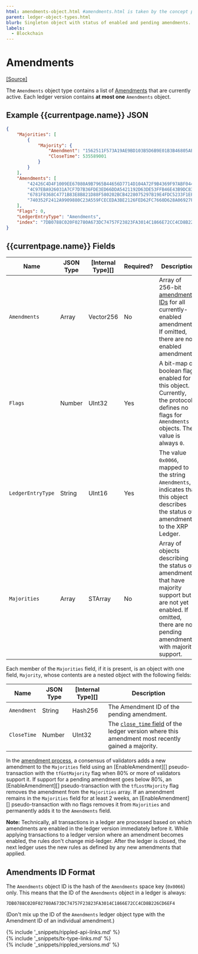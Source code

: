 ```yaml
---
html: amendments-object.html #amendments.html is taken by the concept page
parent: ledger-object-types.html
blurb: Singleton object with status of enabled and pending amendments.
labels:
  - Blockchain
---
```

# Amendments
[[Source]](https://github.com/ripple/rippled/blob/master/src/ripple/protocol/impl/LedgerFormats.cpp#L138-L144 "Source")

The `Amendments` object type contains a list of [Amendments](amendments.html) that are currently active. Each ledger version contains **at most one** `Amendments` object.

## Example {{currentpage.name}} JSON

```json
{
    "Majorities": [
        {
            "Majority": {
                "Amendment": "1562511F573A19AE9BD103B5D6B9E01B3B46805AEC5D3C4805C902B514399146",
                "CloseTime": 535589001
            }
        }
    ],
    "Amendments": [
        "42426C4D4F1009EE67080A9B7965B44656D7714D104A72F9B4369F97ABF044EE",
        "4C97EBA926031A7CF7D7B36FDE3ED66DDA5421192D63DE53FFB46E43B9DC8373",
        "6781F8368C4771B83E8B821D88F580202BCB4228075297B19E4FDC5233F1EFDC",
        "740352F2412A9909880C23A559FCECEDA3BE2126FED62FC7660D628A06927F11"
    ],
    "Flags": 0,
    "LedgerEntryType": "Amendments",
    "index": "7DB0788C020F02780A673DC74757F23823FA3014C1866E72CC4CD8B226CD6EF4"
}
```

## {{currentpage.name}} Fields

| Name              | JSON Type | [Internal Type][] | Required? | Description |
|-------------------|-----------|-------------------|-----------|-------------|
| `Amendments`      | Array     | Vector256         | No        | Array of 256-bit [amendment IDs](amendments.html) for all currently-enabled amendments. If omitted, there are no enabled amendments. |
| `Flags`           | Number    | UInt32            | Yes       | A bit-map of boolean flags enabled for this object. Currently, the protocol defines no flags for `Amendments` objects. The value is always `0`. |
| `LedgerEntryType` | String    | UInt16            | Yes       | The value `0x0066`, mapped to the string `Amendments`, indicates that this object describes the status of amendments to the XRP Ledger. |
| `Majorities`      | Array     | STArray           | No        | Array of objects describing the status of amendments that have majority support but are not yet enabled. If omitted, there are no pending amendments with majority support. |

Each member of the `Majorities` field, if it is present, is an object with one field, `Majority`, whose contents are a nested object with the following fields:

| Name              | JSON Type | [Internal Type][] | Description |
|-------------------|-----------|-------------------|-------------|
| `Amendment`       | String    | Hash256           | The Amendment ID of the pending amendment. |
| `CloseTime`       | Number    | UInt32            | The [`close_time` field](ledger-header.html) of the ledger version where this amendment most recently gained a majority. |

In the [amendment process](amendments.html#amendment-process), a consensus of validators adds a new amendment to the `Majorities` field using an [EnableAmendment][] pseudo-transaction with the `tfGotMajority` flag when 80% or more of validators support it. If support for a pending amendment goes below 80%, an [EnableAmendment][] pseudo-transaction with the `tfLostMajority` flag removes the amendment from the `Majorities` array. If an amendment remains in the `Majorities` field for at least 2 weeks, an [EnableAmendment][] pseudo-transaction with no flags removes it from `Majorities` and permanently adds it to the `Amendments` field.

**Note:** Technically, all transactions in a ledger are processed based on which amendments are enabled in the ledger version immediately before it. While applying transactions to a ledger version where an amendment becomes enabled, the rules don't change mid-ledger. After the ledger is closed, the next ledger uses the new rules as defined by any new amendments that applied.

## Amendments ID Format

The `Amendments` object ID is the hash of the `Amendments` space key (`0x0066`) only. This means that the ID of the `Amendments` object in a ledger is always:

```
7DB0788C020F02780A673DC74757F23823FA3014C1866E72CC4CD8B226CD6EF4
```

(Don't mix up the ID of the `Amendments` ledger object type with the Amendment ID of an individual amendment.)

<!--{# common link defs #}-->
{% include '_snippets/rippled-api-links.md' %}			
{% include '_snippets/tx-type-links.md' %}			
{% include '_snippets/rippled_versions.md' %}
